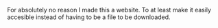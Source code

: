 For absolutely no reason I made this a website. To at least make it easily accesible instead of having to be a file to be downloaded.
